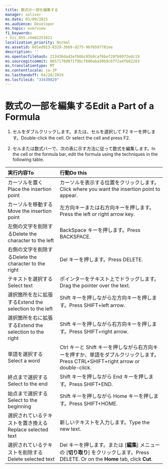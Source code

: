 ```yaml
---
title: 数式の一部を編集する
manager: soliver
ms.date: 03/09/2015
ms.audience: Developer
ms.topic: overview
f1_keywords:
- Vis_DSS.chm82251811
localization_priority: Normal
ms.assetid: 6d1ed913-8329-3bb9-d275-9b76597781ee
description: ''
ms.openlocfilehash: 213436da43ef66bc85b0caf6bef20fb9972edc19
ms.sourcegitcommit: 8657170d071f9bcf680aba50b9c07f2a4fb82283
ms.translationtype: MT
ms.contentlocale: ja-JP
ms.lasthandoff: 04/28/2019
ms.locfileid: "33439829"
---
```

# <a name="edit-a-part-of-a-formula"></a><span data-ttu-id="4ccb1-102">数式の一部を編集する</span><span class="sxs-lookup"><span data-stu-id="4ccb1-102">Edit a Part of a Formula</span></span>

1. <span data-ttu-id="4ccb1-p101">セルをダブルクリックします。または、セルを選択して F2 キーを押します。</span><span class="sxs-lookup"><span data-stu-id="4ccb1-p101">Double-click the cell. Or select the cell and press F2.</span></span>
    
2. <span data-ttu-id="4ccb1-105">セルまたは数式バーで、次の表に示す方法に従って数式を編集します。</span><span class="sxs-lookup"><span data-stu-id="4ccb1-105">In the cell or the formula bar, edit the formula using the techniques in the following table.</span></span>
    
|<span data-ttu-id="4ccb1-106">**実行内容**</span><span class="sxs-lookup"><span data-stu-id="4ccb1-106">**To**</span></span>|<span data-ttu-id="4ccb1-107">**行動**</span><span class="sxs-lookup"><span data-stu-id="4ccb1-107">**Do this**</span></span>|
|:-----|:-----|
| <span data-ttu-id="4ccb1-108">カーソルを置く</span><span class="sxs-lookup"><span data-stu-id="4ccb1-108">Place the insertion point</span></span>  <br/> | <span data-ttu-id="4ccb1-109">カーソルを表示する位置をクリックします。</span><span class="sxs-lookup"><span data-stu-id="4ccb1-109">Click where you want the insertion point to appear.</span></span>  <br/> |
| <span data-ttu-id="4ccb1-110">カーソルを移動する</span><span class="sxs-lookup"><span data-stu-id="4ccb1-110">Move the insertion point</span></span>  <br/> | <span data-ttu-id="4ccb1-111">左方向キーまたは右方向キーを押します。</span><span class="sxs-lookup"><span data-stu-id="4ccb1-111">Press the left or right arrow key.</span></span>  <br/> |
| <span data-ttu-id="4ccb1-112">左側の文字を削除する</span><span class="sxs-lookup"><span data-stu-id="4ccb1-112">Delete the character to the left</span></span>  <br/> | <span data-ttu-id="4ccb1-113">BackSpace キーを押します。</span><span class="sxs-lookup"><span data-stu-id="4ccb1-113">Press BACKSPACE.</span></span>  <br/> |
| <span data-ttu-id="4ccb1-114">右側の文字を削除する</span><span class="sxs-lookup"><span data-stu-id="4ccb1-114">Delete the character to the right</span></span>  <br/> | <span data-ttu-id="4ccb1-115">Del キーを押します。</span><span class="sxs-lookup"><span data-stu-id="4ccb1-115">Press DELETE.</span></span>  <br/> |
| <span data-ttu-id="4ccb1-116">テキストを選択する</span><span class="sxs-lookup"><span data-stu-id="4ccb1-116">Select text</span></span>  <br/> | <span data-ttu-id="4ccb1-117">ポインターをテキスト上でドラッグします。</span><span class="sxs-lookup"><span data-stu-id="4ccb1-117">Drag the pointer over the text.</span></span>  <br/> |
| <span data-ttu-id="4ccb1-118">選択箇所を左に拡張する</span><span class="sxs-lookup"><span data-stu-id="4ccb1-118">Extend the selection to the left</span></span>  <br/> | <span data-ttu-id="4ccb1-119">Shift キーを押しながら左方向キーを押します。</span><span class="sxs-lookup"><span data-stu-id="4ccb1-119">Press SHIFT+left arrow.</span></span>  <br/> |
| <span data-ttu-id="4ccb1-120">選択箇所を右に拡張する</span><span class="sxs-lookup"><span data-stu-id="4ccb1-120">Extend the selection to the right</span></span>  <br/> | <span data-ttu-id="4ccb1-121">Shift キーを押しながら右方向キーを押します。</span><span class="sxs-lookup"><span data-stu-id="4ccb1-121">Press SHIFT+right arrow.</span></span>  <br/> |
| <span data-ttu-id="4ccb1-122">単語を選択する</span><span class="sxs-lookup"><span data-stu-id="4ccb1-122">Select a word</span></span>  <br/> | <span data-ttu-id="4ccb1-123">Ctrl キーと Shift キーを押しながら右方向キーを押すか、単語をダブルクリックします。</span><span class="sxs-lookup"><span data-stu-id="4ccb1-123">Press CTRL+SHIFT+right arrow or double-click.</span></span>  <br/> |
| <span data-ttu-id="4ccb1-124">終点まで選択する</span><span class="sxs-lookup"><span data-stu-id="4ccb1-124">Select to the end</span></span>  <br/> | <span data-ttu-id="4ccb1-125">Shift キーを押しながら End キーを押します。</span><span class="sxs-lookup"><span data-stu-id="4ccb1-125">Press SHIFT+END.</span></span>  <br/> |
| <span data-ttu-id="4ccb1-126">始点まで選択する</span><span class="sxs-lookup"><span data-stu-id="4ccb1-126">Select to the beginning</span></span>  <br/> | <span data-ttu-id="4ccb1-127">Shift キーを押しながら Home キーを押します。</span><span class="sxs-lookup"><span data-stu-id="4ccb1-127">Press SHIFT+HOME.</span></span>  <br/> |
| <span data-ttu-id="4ccb1-128">選択されているテキストを置き換える</span><span class="sxs-lookup"><span data-stu-id="4ccb1-128">Replace selected text</span></span>  <br/> | <span data-ttu-id="4ccb1-129">新しいテキストを入力します。</span><span class="sxs-lookup"><span data-stu-id="4ccb1-129">Type the new text.</span></span>  <br/> |
| <span data-ttu-id="4ccb1-130">選択されているテキストを削除する</span><span class="sxs-lookup"><span data-stu-id="4ccb1-130">Delete selected text</span></span>  <br/> | <span data-ttu-id="4ccb1-p102"> Del キーを押します。または [**編集**] メニューの [**切り取り**] をクリックします。</span><span class="sxs-lookup"><span data-stu-id="4ccb1-p102">Press DELETE. Or on the **Home** tab, click **Cut**.  </span></span><br/> |
   

